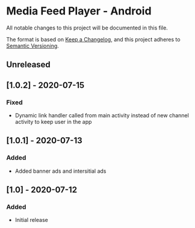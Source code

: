 # Media Feed Player - Android

All notable changes to this project will be documented in this file.

The format is based on [Keep a Changelog](https://keepachangelog.com/en/1.0.0/), and this project adheres to
[Semantic Versioning](https://semver.org/spec/v2.0.0.html).

## Unreleased

## [1.0.2] - 2020-07-15
### Fixed
- Dynamic link handler called from main activity instead of new channel activity to keep user in the app

## [1.0.1] - 2020-07-13
### Added
- Added banner ads and intersitial ads

## [1.0] - 2020-07-12
### Added
- Initial release